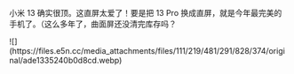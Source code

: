 <p>小米 13 确实很顶。这直屏太爱了！要是把 13 Pro 换成直屏，就是今年最完美的手机了。（这么多年了，曲面屏还没清完库存吗？</p>
![](https://files.e5n.cc/media_attachments/files/111/219/481/291/828/374/original/ade1335240b0d8cd.webp)